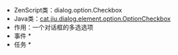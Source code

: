 * ZenScript类：dialog.option.Checkbox
* Java类：[cat.jiu.dialog.element.option.OptionCheckbox]()
* 作用：一个对话框的多选选项
* 事件
  *
* 任务
  * 